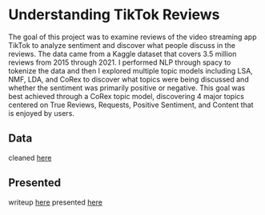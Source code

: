 # Understanding TikTok Reviews

The goal of this project was to examine reviews of the video streaming app TikTok to analyze sentiment and discover what people discuss in the reviews. The data came from a Kaggle dataset that covers 3.5 million reviews from 2015 through 2021. I performed NLP through spacy to tokenize the data and then I explored multiple topic models including LSA, NMF, LDA, and CoRex to discover what topics were being discussed and whether the sentiment was primarily positive or negative. This goal was best achieved through a CoRex topic model, discovering 4 major topics centered on True Reviews, Requests, Positive Sentiment, and Content that is enjoyed by users.

## Data

cleaned [here](https://github.com/ajstake/Unsupervised_Tik_Tok/blob/main/tiktok_data_cleaning_NLP.ipynb)

## Presented

writeup [here](https://github.com/ajstake/Unsupervised_Tik_Tok/blob/main/Final_Writeup.md) presented [here](https://github.com/ajstake/Unsupervised_Tik_Tok/blob/main/Tiktok_Unsupervised_Presentation.pdf)
